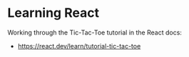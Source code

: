 # Learning React

Working through the Tic-Tac-Toe tutorial in the React docs:
* https://react.dev/learn/tutorial-tic-tac-toe

